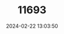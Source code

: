---
title: "11693"
category: "Leptomys signatus"
draft: false
date: 2024-02-22 13:03:50
languages:
  English: ["Fly River Water Rat", "Fly River Leptomys"]
---